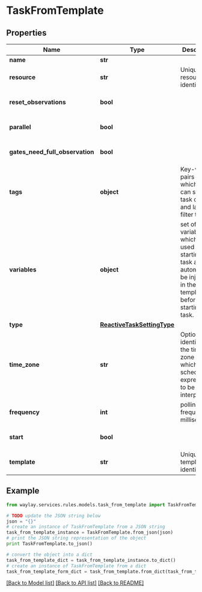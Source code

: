 # TaskFromTemplate


## Properties

Name | Type | Description | Notes
------------ | ------------- | ------------- | -------------
**name** | **str** |  | 
**resource** | **str** | Unique resource identifier | [optional] 
**reset_observations** | **bool** |  | [optional] [default to True]
**parallel** | **bool** |  | [optional] [default to True]
**gates_need_full_observation** | **bool** |  | [optional] [default to False]
**tags** | **object** | Key-value pairs on which you can set at task creation and later filter tasks | [optional] 
**variables** | **object** | set of variables which will be used when starting a task and will automatically be injected in the template before starting a task. | [optional] 
**type** | [**ReactiveTaskSettingType**](ReactiveTaskSettingType.md) |  | 
**time_zone** | **str** | Optional identifier of the time zone in which the schedule expression is to be interpreted | [optional] 
**frequency** | **int** | polling frequency in milliseconds | 
**start** | **bool** |  | [optional] [default to True]
**template** | **str** | Unique template identifier | 

## Example

```python
from waylay.services.rules.models.task_from_template import TaskFromTemplate

# TODO update the JSON string below
json = "{}"
# create an instance of TaskFromTemplate from a JSON string
task_from_template_instance = TaskFromTemplate.from_json(json)
# print the JSON string representation of the object
print TaskFromTemplate.to_json()

# convert the object into a dict
task_from_template_dict = task_from_template_instance.to_dict()
# create an instance of TaskFromTemplate from a dict
task_from_template_form_dict = task_from_template.from_dict(task_from_template_dict)
```
[[Back to Model list]](../README.md#documentation-for-models) [[Back to API list]](../README.md#documentation-for-api-endpoints) [[Back to README]](../README.md)


